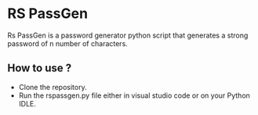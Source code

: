 # RS PassGen
Rs PassGen is a password generator python script that generates a strong password of n number of characters.
## How to use ?
+ Clone the repository.
+ Run the rspassgen.py file either in visual studio code or on your Python IDLE.


